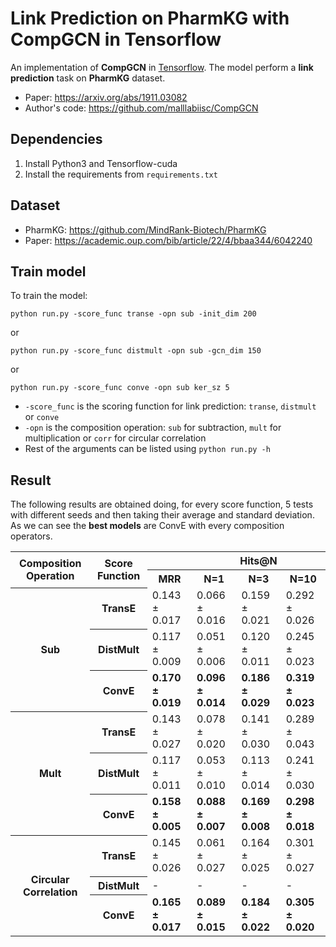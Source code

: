 # Link Prediction on PharmKG with CompGCN in Tensorflow
An implementation of **CompGCN** in [Tensorflow](https://www.tensorflow.org/). The model perform a **link prediction** task on **PharmKG** dataset. 
- Paper: https://arxiv.org/abs/1911.03082
- Author's code: https://github.com/malllabiisc/CompGCN

## Dependencies
1. Install Python3 and Tensorflow-cuda
2. Install the requirements from `requirements.txt`

## Dataset
- PharmKG: https://github.com/MindRank-Biotech/PharmKG
- Paper: https://academic.oup.com/bib/article/22/4/bbaa344/6042240
## Train model
To train the model:

`python run.py -score_func transe -opn sub -init_dim 200`

or

`python run.py -score_func distmult -opn sub -gcn_dim 150`

or

`python run.py -score_func conve -opn sub ker_sz 5`

- `-score_func` is the scoring function for link prediction: `transe`, `distmult` or `conve`
- `-opn` is the composition operation: `sub` for subtraction, `mult` for multiplication or `corr` for circular correlation
- Rest of the arguments can be listed using `python run.py -h`

## Result
The following results are obtained doing, for every score function, 5 tests with different seeds and then taking their average and standard deviation.
As we can see the **best models** are ConvE with every composition operators. 

<table>
   <tbody><tr>
      <th rowspan="2">Composition Operation
      </th><th rowspan="2">Score Function
      </th><td></td>
      <th colspan="4">Hits@N
   </th></tr>
   <tr>
      <th>MRR
      </th><th>N=1
      </th><th>N=3
      </th><th>N=10
   </th></tr>
   <tr>
      <th rowspan="3">Sub
      </th><th>TransE
      </th><td>0.143 ± 0.017</td>
      <td>0.066 ± 0.016</td>
      <td>0.159 ± 0.021</td>
      <td>0.292 ± 0.026</td>
   </tr>
   <tr>
      <th>DistMult
      </th><td>0.117 ± 0.009</td>
      <td>0.051 ± 0.006</td>
      <td>0.120 ± 0.011</td>
      <td>0.245 ± 0.023</td>
   </tr>
   <tr>
      <th>ConvE
      </th><td><b>0.170 ± 0.019</b></td>
      <td><b>0.096 ± 0.014</b></td>
      <td><b>0.186 ± 0.029</b></td>
      <td><b>0.319 ± 0.023</b></td>
   </tr>
   <tr>
      <th rowspan="3">Mult
      </th><th>TransE
      </th><td>0.143 ± 0.027</td>
      <td>0.078 ± 0.020</td>
      <td>0.141 ± 0.030</td>
      <td>0.289 ± 0.043</td>
   </tr>
   <tr>
      <th>DistMult
      </th><td>0.117 ± 0.011</td>
      <td>0.053 ± 0.010</td>
      <td>0.113 ± 0.014</td>
      <td>0.241 ± 0.030</td>
   </tr>
   <tr>
      <th>ConvE
      </th><td><b>0.158 ± 0.005</b></td>
      <td><b>0.088 ± 0.007</b></td>
      <td><b>0.169 ± 0.008</b></td>
      <td><b>0.298 ± 0.018</b></td>
   </tr>
   <tr>
      <th rowspan="3">Circular Correlation
      </th><th>TransE
      </th><td>0.145 ± 0.026</td>
      <td>0.061 ± 0.027</td>
      <td>0.164 ± 0.025</td>
      <td>0.301 ± 0.027</td>
   </tr>
   <tr>
      <th>DistMult
      </th><td> - </td>
      <td> - </td>
      <td> - </td>
      <td> - </td>
   </tr>
   <tr>
      <th>ConvE
      </th><td><b>0.165 ± 0.017</b></td>
      <td><b>0.089 ± 0.015</b></td>
      <td><b>0.184 ± 0.022</b></td>
      <td><b>0.305 ± 0.020</b></td>
   </tr>
   
</tbody></table>
